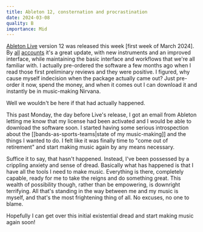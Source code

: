 ```yaml
---
title: Ableton 12, consternation and procrastination
date: 2024-03-08
quality: B
importance: Mid
---
```


[Ableton Live](https://www.ableton.com/en/live/) version 12 was released this week [first week of March 2024]. By [all](https://www.musicradar.com/reviews/ableton-live-12-suite-review) [accounts](https://www.gearnews.com/ableton-live-12-review-more-midi-more-gui-more-sound/) it's a great update, with new instruments and an improved interface, while maintaining the basic interface and workflows that we're all familiar with. I actually pre-ordered the software a few months ago when I read those first preliminary reviews and they were positive. I figured, why cause myself indecision when the package actually came out? Just pre-order it now, spend the money, and when it comes out I can download it and instantly be in music-making Nirvana.

Well we wouldn't be here if that had actually happened.

This past Monday, the day before Live's release, I got an email from Ableton letting me know that my license had been activated and I would be able to download the software soon. I started having some serious introspection about the [[bands-as-sports-teams|state of my music-making]] and the things I wanted to do. I felt like it was finally time to "come out of retirement" and start making music again by any means necessary.

Suffice it to say, that hasn't happened. Instead, I've been possessed by a crippling anxiety and sense of dread. Basically what has happened is that I have all the tools I need to make music. Everything is there, completely capable, ready for me to take the reigns and do something great. This wealth of possibility though, rather than be empowering, is downright terrifying. All that's standing in the way between me and my music is myself, and that's the most frightening thing of all. No excuses, no one to blame.

Hopefully I can get over this initial existential dread and start making music again soon!
